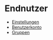 # Endnutzer

* [Einstellungen]({%}&page=Help/settings)
* [Benutzerkonto]({%}&page=Help/accounts)
* [Gruppen]({%}&page=Help/groups)
